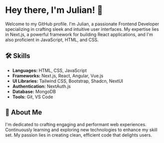 # Hey there, I'm Julian! 👋

Welcome to my GitHub profile. I'm Julian, a passionate Frontend Developer specializing in crafting sleek and intuitive user interfaces. My expertise lies in Next.js, a powerful framework for building React applications, and I'm also proficient in JavaScript, HTML, and CSS.

## 🛠️ Skills

- **Languages:** HTML, CSS, JavaScript
- **Frameworks:** Next.js, React, Angular, Vue.js
- **UI Libraries:** Tailwind CSS, Bootstrap, Shadcn, NextUI
- **Authentication:** NextAuth.js
- **Database:** MongoDB
- **Tools:** Git, VS Code

## 🌟 About Me

I'm dedicated to crafting engaging and performant web experiences. Continuously learning and exploring new technologies to enhance my skill set. My passion lies in creating clean, efficient code that delights users.
